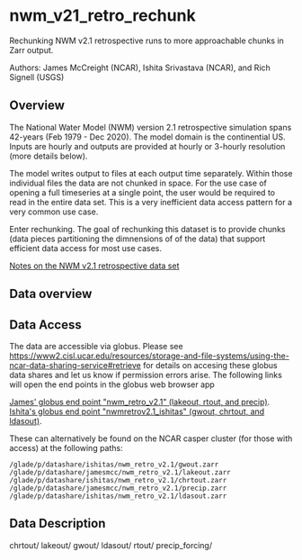 # nwm_v21_retro_rechunk
Rechunking NWM v2.1 retrospective runs to more approachable chunks in Zarr output.

Authors: James McCreight (NCAR), Ishita Srivastava (NCAR), and Rich Signell (USGS)


## Overview
The National Water Model (NWM) version 2.1 retrospective simulation spans 42-years (Feb 1979 - Dec 2020). The model
domain is the continential US. Inputs are hourly and outputs are provided at hourly or 3-hourly resolution (more details
below).

The model writes output to files at each output time separately. Within those individual files the data are not chunked 
in space. For the use case of opening a full timeseries at a single point, the user would be required to read in the entire data
set. This is a very inefficient data access pattern for a very common use case. 

Enter rechunking. The goal of rechunking this dataset is to provide chunks (data pieces partitioning the dimnensions of
of the data) that support efficient data access for most use cases. 



[Notes on the NWM v2.1 retrospective data set](https://drive.google.com/file/d/1zUtBZ_SM7uHqNDHLdOwGvfasVFMHfH6a/view)

## Data overview


## Data Access
The data are accessible via globus. Please see
https://www2.cisl.ucar.edu/resources/storage-and-file-systems/using-the-ncar-data-sharing-service#retrieve
for details on accesing these globus data shares and let us know if permission errors arise. The following 
links will open the end points in the globus web browser app

[James' globus end point "nwm\_retro\_v2.1" (lakeout, rtout, and precip)](https://app.globus.org/file-manager?origin_id=a70eef1a-a2d3-11eb-92d2-6b08dd67ff48&origin_path=%2F). 
[Ishita's globus end point "nwmretrov2.1\_ishitas" (gwout, chrtout, and ldasout)](https://app.globus.org/file-manager?origin_id=b4122504-22f2-11ec-a47d-a50ad076c282&origin_path=%2F). 

These can alternatively be found on the NCAR casper cluster (for those with access) at the following paths:
```
/glade/p/datashare/ishitas/nwm_retro_v2.1/gwout.zarr
/glade/p/datashare/jamesmcc/nwm_retro_v2.1/lakeout.zarr
/glade/p/datashare/ishitas/nwm_retro_v2.1/chrtout.zarr
/glade/p/datashare/jamesmcc/nwm_retro_v2.1/precip.zarr
/glade/p/datashare/ishitas/nwm_retro_v2.1/ldasout.zarr
```

## Data Description
chrtout/
lakeout/
gwout/
ldasout/
rtout/
precip_forcing/
